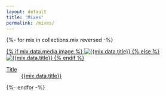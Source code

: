 ```yaml
---
layout: default
title: 'Mixes'
permalink: /mixes/
---
```


<div class="cf pa2">

{%- for mix in collections.mix reversed -%}

<div class="fl w-50 w-25-ns pa2">
<a href="{{mix.url}}" class="db link dim tc">
{% if mix.data.media.image %}
<img src="{{mix.data.media.image}}" alt="{{mix.data.title}}" title="{{mix.data.title}}" class="w-100 db black-10 shadow-4"/>
{% else %}
<img src="/images/djcruze/mixes/default-logo-600x600.jpg" alt="{{mix.data.title}}" title="{{mix.data.title}}" class="w-100 db black-10 shadow-4"/>
{% endif %}
<dl class="mt2 f6 lh-copy">
<dt class="clip">Title</dt>
<dd class="ml0 black truncate w-100">{{mix.data.title}}</dd>
</dl>
</a>
</div>

{%- endfor -%}

<div>
